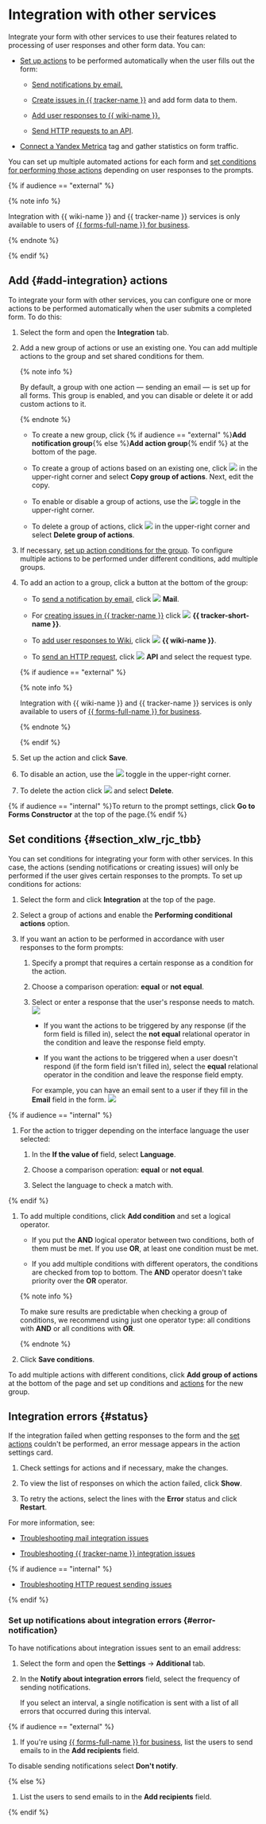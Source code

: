 # Integration with other services

Integrate your form with other services to use their features related to processing of user responses and other form data. You can:

- [Set up actions](#add-integration) to be performed automatically when the user fills out the form:

   - [Send notifications by email.](send-mail.md)

   - [Create issues in {{ tracker-name }}](create-task.md) and add form data to them.

   - [Add user responses to {{ wiki-name }}.](send-wiki.md)

   - [Send HTTP requests to an API](send-request.md).

- [Connect a Yandex&#160;Metrica](metrica.md) tag and gather statistics on form traffic.

You can set up multiple automated actions for each form and [set conditions for performing those actions](#section_xlw_rjc_tbb) depending on user responses to the prompts.

{% if audience == "external" %}

{% note info %}

Integration with {{ wiki-name }} and {{ tracker-name }} services is only available to users of [{{ forms-full-name }} for business](forms-for-org.md).

{% endnote %}

{% endif %}

## Add {#add-integration} actions

To integrate your form with other services, you can configure one or more actions to be performed automatically when the user submits a completed form. To do this:

1. Select the form and open the **Integration** tab.

1. Add a new group of actions or use an existing one. You can add multiple actions to the group and set shared conditions for them.

   {% note info %}

   By default, a group with one action — sending an email — is set up for all forms. This group is enabled, and you can disable or delete it or add custom actions to it.

   {% endnote %}

   - To create a new group, click {% if audience == "external" %}**Add notification group**{% else %}**Add action group**{% endif %} at the bottom of the page.

   - To create a group of actions based on an existing one, click ![](../_assets/forms/context-menu.png) in the upper-right corner and select **Copy group of actions**. Next, edit the copy.

   - To enable or disable a group of actions, use the ![](../_assets/forms/enabled-switch-blue.png) toggle in the upper-right corner.

   - To delete a group of actions, click ![](../_assets/forms/context-menu.png) in the upper-right corner and select **Delete group of actions**.

1. If necessary, [set up action conditions for the group](#section_xlw_rjc_tbb).
   To configure multiple actions to be performed under different conditions, add multiple groups.

1. To add an action to a group, click a button at the bottom of the group:

   - To [send a notification by email](send-mail.md), click ![](../_assets/forms/mail-notification-new.png) **Mail**.

   - For [creating issues in {{ tracker-name }}](create-task.md) click ![](../_assets/forms/tracker-notification-new.png) **{{ tracker-short-name }}**.

   - To [add user responses to Wiki](send-wiki.md), click ![](../_assets/forms/wiki-notification-new.png) **{{ wiki-name }}**.

   - To [send an HTTP request](send-request.md), click ![](../_assets/forms/api-notification.png) **API** and select the request type.

   {% if audience == "external" %}

   {% note info %}

   Integration with {{ wiki-name }} and {{ tracker-name }} services is only available to users of [{{ forms-full-name }} for business](forms-for-org.md).

   {% endnote %}

   {% endif %}

1. Set up the action and click **Save**.

1. To disable an action, use the ![](../_assets/forms/enabled-switch-blue.png) toggle in the upper-right corner.

1. To delete the action click ![](../_assets/forms/context-menu.png) and select **Delete**.

{% if audience == "internal" %}To return to the prompt settings, click **Go to Forms Constructor** at the top of the page.{% endif %}

## Set conditions {#section_xlw_rjc_tbb}

You can set conditions for integrating your form with other services. In this case, the actions (sending notifications or creating issues) will only be performed if the user gives certain responses to the prompts. To set up conditions for actions:

1. Select the form and click **Integration** at the top of the page.

1. Select a group of actions and enable the **Performing conditional actions** option.

1. If you want an action to be performed in accordance with user responses to the form prompts:

   1. Specify a prompt that requires a certain response as a condition for the action.

   1. Choose a comparison operation: **equal** or **not equal**.

   1. Select or enter a response that the user's response needs to match.
      ![](../_assets/forms/integration-condition-new.png)

      - If you want the actions to be triggered by any response (if the form field is filled in), select the **not equal** relational operator in the condition and leave the response field empty.

      - If you want the actions to be triggered when a user doesn't respond (if the form field isn't filled in), select the **equal** relational operator in the condition and leave the response field empty.

      For example, you can have an email sent to a user if they fill in the **Email** field in the form.
      ![](../_assets/forms/condition-empty-new.png)

{% if audience == "internal" %}

1. For the action to trigger depending on the interface language the user selected:

   1. In the **If the value of** field, select **Language**.

   1. Choose a comparison operation: **equal** or **not equal**.

   1. Select the language to check a match with.

{% endif %}

1. To add multiple conditions, click **Add condition** and set a logical operator.

   - If you put the **AND** logical operator between two conditions, both of them must be met. If you use **OR**, at least one condition must be met.

   - If you add multiple conditions with different operators, the conditions are checked from top to bottom. The **AND** operator doesn't take priority over the **OR** operator.

   {% note info %}

   To make sure results are predictable when checking a group of conditions, we recommend using just one operator type: all conditions with **AND** or all conditions with **OR**.

   {% endnote %}

1. Click **Save conditions**.

To add multiple actions with different conditions, click **Add group of actions** at the bottom of the page and set up conditions and [actions](#add-integration) for the new group.

## Integration errors {#status}

If the integration failed when getting responses to the form and the [set actions](#add-integration) couldn't be performed, an error message appears in the action settings card.

1. Check settings for actions and if necessary, make the changes.

1. To view the list of responses on which the action failed, click **Show**.

1. To retry the actions, select the lines with the **Error** status and click **Restart**.

For more information, see:

- [Troubleshooting mail integration issues](send-mail.md#troubleshooting)

- [Troubleshooting {{ tracker-name }} integration issues](create-task.md#troubles)

{% if audience == "internal" %}

- [Troubleshooting HTTP request sending issues](send-request.md#filters)

{% endif %}

### Set up notifications about integration errors {#error-notification}

To have notifications about integration issues sent to an email address:

1. Select the form and open the **Settings** → **Additional** tab.

1. In the **Notify about integration errors** field, select the frequency of sending notifications.

   If you select an interval, a single notification is sent with a list of all errors that occurred during this interval.

{% if audience == "external" %}

1. If you're using [{{ forms-full-name }} for business](forms-for-org.md), list the users to send emails to in the **Add recipients** field.

To disable sending notifications select **Don't notify**.

{% else %}

1. List the users to send emails to in the **Add recipients** field.

{% endif %}